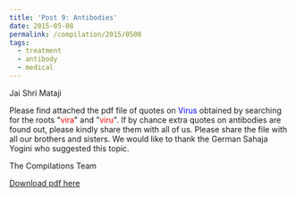 ```yaml
---
title: 'Post 9: Antibodies'
date: 2015-05-08
permalink: /compilation/2015/0508
tags:
  - treatment
  - antibody
  - medical
---
```

Jai Shri Mataji

Please find attached the pdf file of quotes on <font color="blue">Virus</font> obtained by searching for the roots "<font color="red">vira</font>" and "<font color="red">viru</font>". If by chance extra quotes on antibodies are found out, please kindly share them with all of us. Please share the file with all our brothers and sisters. We would like to thank the German Sahaja Yogini who suggested this topic. 

The Compilations Team

[Download pdf here](http://seven-teams.github.io/files/Virus.pdf)